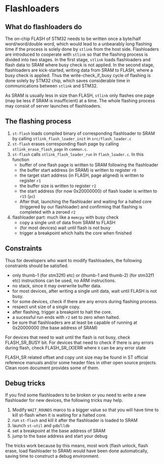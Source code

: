 # Flashloaders

## What do flashloaders do

The on-chip FLASH of STM32 needs to be written once a byte/half word/word/double word, which would lead to a unbearably long flashing time if the process is solely done by `stlink` from the host side. Flashloaders are introduced to cooperate with `stlink` so that the flashing process is divided into two stages. In the first stage, `stlink`  loads flashloaders and flash data to SRAM where busy check is not applied. In the second stage, flashloaders are kick-started, writing data from SRAM to FLASH, where a busy check is applied. Thus the write-check\_if\_busy cycle of flashing is done solely by STM32 chip, which saves considerable time in communications between `stlink` and STM32.

As SRAM is usually less in size than FLASH, `stlink` only flashes one page (may be less if SRAM is insufficient) at a time. The whole flashing process may consist of server launches of flashloaders.

## The flashing process

1. `st-flash` loads compiled binary of corresponding flashloader to SRAM by calling `stlink_flash_loader_init` in `src/flash_loader.c`
2. `st-flash` erases corresponding flash page by calling `stlink_erase_flash_page` in `common.c`.
3. `st-flash` calls `stlink_flash_loader_run` in `flash_loader.c`. In this function
   + buffer of one flash page is written to SRAM following the flashloader
   + the buffer start address (in SRAM) is written to register `r0`
   + the target start address (in FLASH, page aligned) is written to register `r1`
   + the buffer size is written to register `r2`
   + the start address (for now 0x20000000) of flash loader is written to `r15` (`pc`)
   + After that, launching the flashloader and waiting for a halted core (triggered by our flashloader) and confirming that flashing is completed with a zeroed `r2`
4. flashloader part: much like a `memcpy` with busy check
   + copy a single unit of data from SRAM to FLASH
   + (for most devices) wait until flash is not busy
   + trigger a breakpoint which halts the core when finished

## Constraints

Thus for developers who want to modify flashloaders, the following constraints should be satisfied.

* only thumb-1 (for stm32f0 etc) or (thumb-1 and thumb-2) (for stm32f1 etc) instructions can be used, no ARM instructions.
* no stack, since it may overwrite buffer data.
* for most devices, after writing a single unit data, wait until FLASH is not busy.
* for some devices, check if there are any errors during flashing process.
* respect unit size of a single copy.
* after flashing, trigger a breakpint to halt the core.
* a sucessful run ends with `r2` set to zero when halted.
* be sure that flashloaders are at least be capable of running at 0x20000000 (the base address of SRAM)


For devices that need to wait until the flash is not busy, check FLASH_SR_BUSY bit. For devices that need to check if there is any errors during flash, check FLASH\_SR\_(X)ERR where `X` can be any error state

FLASH_SR related offset and copy unit size may be found in ST official reference manuals and/or some header files in other open source projects. Clean room document provides some of them.


## Debug tricks

If you find some flashloaders to be broken or you need to write a new flashloader for new devices, the following tricks may help.

1. Modify `WAIT_ROUNDS` marco to a bigger value so that you will have time to kill st-flash when it is waiting for a halted core.
2. run `st-flash` and kill it after the flashloader is loaded to SRAM
3. launch `st-util` and `gdb`/`lldb`
4. set a breakpoint at the base address of SRAM
5. jump to the base address and start your debug

The tricks work because by this means, most work (flash unlock, flash erase, load flashloader to SRAM) would have been done automatically, saving time to construct a debug environment.